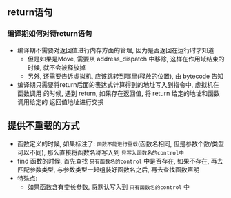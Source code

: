 ## return语句
### 编译期如何对待return语句
- 编译期不需要对返回值进行内存方面的管理, 因为是否返回在运行时才知道
	- 但是如果是Move, 需要从 address_dispatch 中移除, 这样在作用域结束的时候, 就不会被释放掉
	- 另外, 还需要告诉虚拟机, 应该跳转到哪里(释放的位置), 由 bytecode 告知
- 编译期只需要将return后面的表达式计算得到的地址写入到指令中, 虚拟机在 函数调用 的时候, 遇到 return, 如果存在返回值, 将 return 给定的地址和函数调用给定的 返回值地址进行交换

## 提供不重载的方式
- 函数定义的时候, 如果标注了: `函数不能进行重载`(函数名相同, 但是参数个数/类型可以不同), 那么直接将函数名称写入到 `只写入函数名的control中`
- find 函数的时候, 首先查找 `只有函数名的control` 中是否存在, 如果不存在, 再去匹配参数类型, 与参数类型一起组装好函数名之后, 再去查找函数声明
- 特殊点:
	- 如果函数含有变长参数, 将默认写入到 `只有函数名的control` 中
